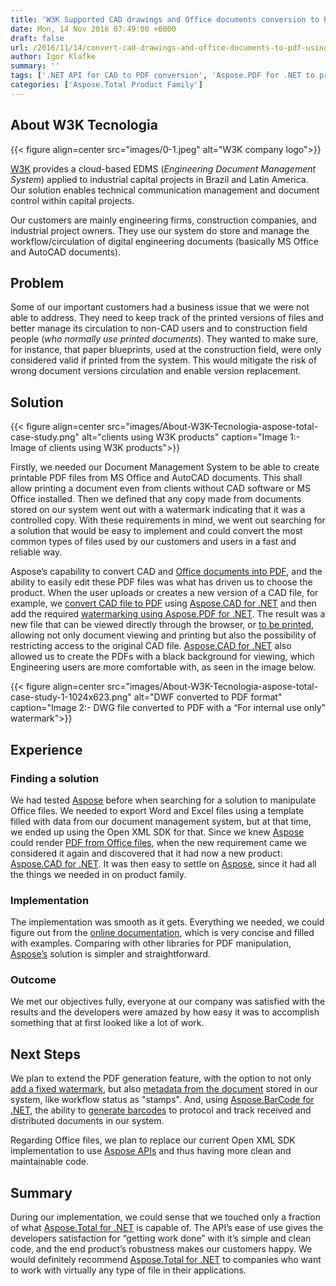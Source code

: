 ```yaml
---
title: 'W3K Supported CAD drawings and Office documents conversion to PDF using Aspose.Total for .NET APIs'
date: Mon, 14 Nov 2016 07:49:00 +0000
draft: false
url: /2016/11/14/convert-cad-drawings-and-office-documents-to-pdf-using-apis/
author: Igor Klafke
summary: ''
tags: ['.NET API for CAD to PDF conversion', 'Aspose.PDF for .NET to print PDF documents', 'Aspose.Total', 'CAD files to PDF conversion using Aspose.CAD for .NET', 'Convert CAD files to PDF format', 'Convert Word document to PDF format', 'Excel to PDF conversion', 'Insert Image or Text watermark in PDF fiels', 'MS Office files to PDF conversion', 'Print PDF files using Aspose.PDF for .NET', 'Success Stories', 'Watermark PDF documents using Aspose.PDF for .NET']
categories: ['Aspose.Total Product Family']
---
```


## About W3K Tecnologia



{{< figure align=center src="images/0-1.jpeg" alt="W3K company logo">}}


[W3K][1] provides a cloud-based EDMS (_Engineering Document Management System_) applied to industrial capital projects in Brazil and Latin America. Our solution enables technical communication management and document control within capital projects.

Our customers are mainly engineering firms, construction companies, and industrial project owners. They use our system do store and manage the workflow/circulation of digital engineering documents (basically MS Office and AutoCAD documents).

## Problem

Some of our important customers had a business issue that we were not able to address. They need to keep track of the printed versions of files and better manage its circulation to non-CAD users and to construction field people (_who normally use printed documents_). They wanted to make sure, for instance, that paper blueprints, used at the construction field, were only considered valid if printed from the system. This would mitigate the risk of wrong document versions circulation and enable version replacement.

## Solution



{{< figure align=center src="images/About-W3K-Tecnologia-aspose-total-case-study.png" alt="clients using W3K products" caption="Image 1:- Image of clients using W3K products">}}


Firstly, we needed our Document Management System to be able to create printable PDF files from MS Office and AutoCAD documents. This shall allow printing a document even from clients without CAD software or MS Office installed. Then we defined that any copy made from documents stored on our system went out with a watermark indicating that it was a controlled copy. With these requirements in mind, we went out searching for a solution that would be easy to implement and could convert the most common types of files used by our customers and users in a fast and reliable way.

Aspose’s capability to convert CAD and [Office documents into PDF][2], and the ability to easily edit these PDF files was what has driven us to choose the product. When the user uploads or creates a new version of a CAD file, for example, we [convert CAD file to PDF][3] using [Aspose.CAD for .NET][4] and then add the required [watermarking using Aspose.PDF for .NET][5]. The result was a new file that can be viewed directly through the browser, or [to be printed][6], allowing not only document viewing and printing but also the possibility of restricting access to the original CAD file. [Aspose.CAD for .NET][7] also allowed us to create the PDFs with a black background for viewing, which Engineering users are more comfortable with, as seen in the image below.



{{< figure align=center src="images/About-W3K-Tecnologia-aspose-total-case-study-1-1024x623.png" alt="DWF converted to PDF format" caption="Image 2:- DWG file converted to PDF with a “For internal use only” watermark">}}


## Experience

### **Finding a solution**

We had tested [Aspose][8] before when searching for a solution to manipulate Office files. We needed to export Word and Excel files using a template filled with data from our document management system, but at that time, we ended up using the Open XML SDK for that. Since we knew [Aspose][9] could render [PDF from Office files][10], when the new requirement came we considered it again and discovered that it had now a new product: [Aspose.CAD for .NET][11]. It was then easy to settle on [Aspose][12], since it had all the things we needed in on product family.

### **Implementation**

The implementation was smooth as it gets. Everything we needed, we could figure out from the [online documentation][13], which is very concise and filled with examples. Comparing with other libraries for PDF manipulation, [Aspose’s][14] solution is simpler and straightforward.

### **Outcome**

We met our objectives fully, everyone at our company was satisfied with the results and the developers were amazed by how easy it was to accomplish something that at first looked like a lot of work.

## Next Steps

We plan to extend the PDF generation feature, with the option to not only [add a fixed watermark][15], but also [metadata from the document][16] stored in our system, like workflow status as "stamps". And, using [Aspose.BarCode for .NET][17], the ability to [generate barcodes][18] to protocol and track received and distributed documents in our system.

Regarding Office files, we plan to replace our current Open XML SDK implementation to use [Aspose APIs][19] and thus having more clean and maintainable code.

## Summary

During our implementation, we could sense that we touched only a fraction of what [Aspose.Total for .NET][20] is capable of. The API’s ease of use gives the developers satisfaction for “getting work done” with it’s simple and clean code, and the end product’s robustness makes our customers happy. We would definitely recommend [Aspose.Total for .NET][21] to companies who want to work with virtually any type of file in their applications.




[1]: https://www.w3k.com.br/
[2]: https://docs.aspose.com/display/wordsnet/Converting+a+Word+document+to+PDF
[3]: https://docs.aspose.com/display/cadnet/Converting+CAD+Drawings+to+PDF+and+Raster+Image+Formats
[4]: https://products.aspose.com/cad/net
[5]: https://docs.aspose.com/display/pdfnet/Working+with+Stamps+and+Watermarks
[6]: https://docs.aspose.com/display/pdfnet/Working+with+PDF+printing+-+Facades
[7]: https://products.aspose.com/cad/net
[8]: https://www.aspose.com/
[9]: https://www.aspose.com/
[10]: https://docs.aspose.com/display/wordsnet/Converting+a+Word+document+to+PDF
[11]: https://products.aspose.com/cad/net
[12]: https://www.aspose.com/
[13]: https://docs.aspose.com/dashboard.action
[14]: https://www.aspose.com/
[15]: https://docs.aspose.com/display/pdfnet/Working+with+Stamps+and+Watermarks
[16]: https://docs.aspose.com/display/pdfnet/PDF+File+Metadata
[17]: https://products.aspose.com/barcode/net
[18]: https://docs.aspose.com/
[19]: https://www.aspose.com/
[20]: https://products.aspose.com/total/net
[21]: https://products.aspose.com/total/net




